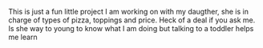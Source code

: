 This is just a fun little project I am working on with my daugther, she is in charge of types of pizza, toppings and price. Heck of a deal if you ask me. Is she way to young to know what I am doing but talking to a toddler helps me learn
